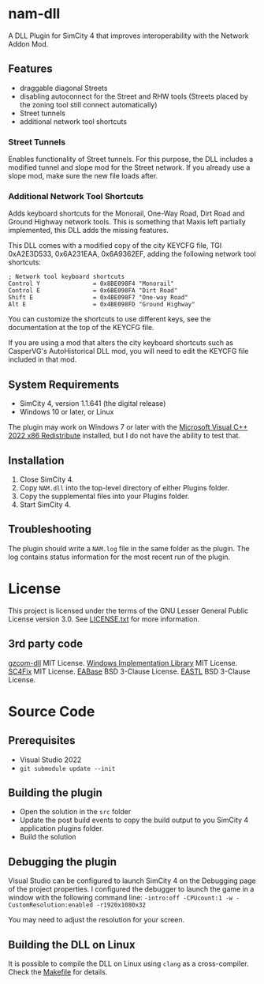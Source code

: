 # nam-dll

A DLL Plugin for SimCity 4 that improves interoperability with the Network Addon Mod.

## Features

- draggable diagonal Streets
- disabling autoconnect for the Street and RHW tools (Streets placed by the zoning tool still connect automatically)
- Street tunnels
- additional network tool shortcuts

### Street Tunnels

Enables functionality of Street tunnels.
For this purpose, the DLL includes a modified tunnel and slope mod for the Street network.
If you already use a slope mod, make sure the new file loads after.

### Additional Network Tool Shortcuts

Adds keyboard shortcuts for the Monorail, One-Way Road, Dirt Road and Ground Highway network tools.
This is something that Maxis left partially implemented, this DLL adds the missing features.

This DLL comes with a modified copy of the city KEYCFG file, TGI 0xA2E3D533, 0x6A231EAA, 0x6A9362EF, adding the following network tool shortcuts:

```
; Network tool keyboard shortcuts
Control Y               = 0x8BE098F4 "Monorail"
Control E               = 0x6BE098FA "Dirt Road"
Shift E                 = 0x4BE098F7 "One-way Road"
Alt E                   = 0x4BE098FD "Ground Highway"
```

You can customize the shortcuts to use different keys, see the documentation at the top of the KEYCFG file.

If you are using a mod that alters the city keyboard shortcuts such as CasperVG's AutoHistorical DLL mod, you will need to edit the KEYCFG
file included in that mod.

## System Requirements

* SimCity 4, version 1.1.641 (the digital release)
* Windows 10 or later, or Linux

The plugin may work on Windows 7 or later with the [Microsoft Visual C++ 2022 x86 Redistribute](https://aka.ms/vs/17/release/vc_redist.x86.exe) installed, but I do not have the ability to test that.

## Installation

1. Close SimCity 4.
2. Copy `NAM.dll` into the top-level directory of either Plugins folder.
3. Copy the supplemental files into your Plugins folder.
3. Start SimCity 4.

## Troubleshooting

The plugin should write a `NAM.log` file in the same folder as the plugin.
The log contains status information for the most recent run of the plugin.

# License

This project is licensed under the terms of the GNU Lesser General Public License version 3.0.
See [LICENSE.txt](LICENSE.txt) for more information.

## 3rd party code

[gzcom-dll](https://github.com/nsgomez/gzcom-dll/tree/master) MIT License.
[Windows Implementation Library](https://github.com/microsoft/wil) MIT License.
[SC4Fix](https://github.com/nsgomez/sc4fix) MIT License.
[EABase](https://github.com/electronicarts/EABase) BSD 3-Clause License.
[EASTL](https://github.com/electronicarts/EASTL) BSD 3-Clause License.

# Source Code

## Prerequisites

* Visual Studio 2022
* `git submodule update --init`

## Building the plugin

* Open the solution in the `src` folder
* Update the post build events to copy the build output to you SimCity 4 application plugins folder.
* Build the solution

## Debugging the plugin

Visual Studio can be configured to launch SimCity 4 on the Debugging page of the project properties.
I configured the debugger to launch the game in a window with the following command line:
`-intro:off -CPUcount:1 -w -CustomResolution:enabled -r1920x1080x32`

You may need to adjust the resolution for your screen.

## Building the DLL on Linux

It is possible to compile the DLL on Linux using `clang` as a cross-compiler.
Check the [Makefile](Makefile) for details.
